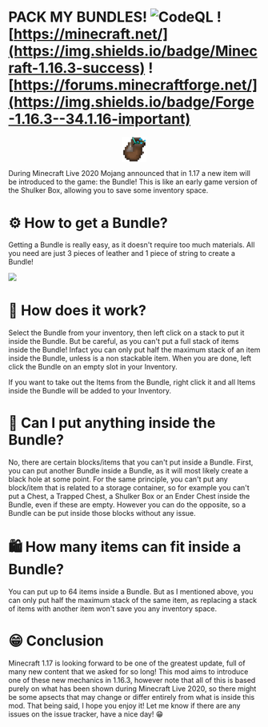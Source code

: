 # PACK MY BUNDLES! ![CodeQL](https://github.com/JimiIT92/BundlesMod/workflows/CodeQL/badge.svg) ![https://minecraft.net/](https://img.shields.io/badge/Minecraft-1.16.3-success) ![https://forums.minecraftforge.net/](https://img.shields.io/badge/Forge-1.16.3--34.1.16-important)

<p align="center"><img align="center" width=10% height=10% src="logo.png"/></p>

During Minecraft Live 2020 Mojang announced that in 1.17 a new item will be introduced to the game: the Bundle! 
This is like an early game version of the Shulker Box, allowing you to save some inventory space.

# ⚙ How to get a Bundle?
Getting a Bundle is really easy, as it doesn't require too much materials. All you need are just 3 pieces of leather and 1 piece of string to create a Bundle!

<img src="https://i.imgur.com/v36aLS3.png" />

# 🤔 How does it work?
Select the Bundle from your inventory, then left click on a stack to put it inside the Bundle. 
But be careful, as you can't put a full stack of items inside the Bundle! Infact you can only put half the maximum stack of 
an item inside the Bundle, unless is a non stackable item. When you are done, left click the Bundle on an empty slot in your Inventory.

If you want to take out the Items from the Bundle, right click it and all Items inside the Bundle will be added to your Inventory.

# 👀 Can I put anything inside the Bundle?
No, there are certain blocks/items that you can't put inside a Bundle. 
First, you can put another Bundle inside a Bundle, as it will most likely create a black hole at some point. 
For the same principle, you can't put any block/item that is related to a storage container, 
so for example you can't put a Chest, a Trapped Chest, a Shulker Box or an Ender Chest inside the Bundle, 
even if these are empty. However you can do the opposite, so a Bundle can be put inside those blocks without any issue.

# 🛍 How many items can fit inside a Bundle?
You can put up to 64 items inside a Bundle. But as I mentioned above, you can only put half the maximum stack of the same item, 
as replacing a stack of items with another item won't save you any inventory space.

# 😁 Conclusion
Minecraft 1.17 is looking forward to be one of the greatest update, full of many new content that we asked for so long!
This mod aims to introduce one of these new mechanics in 1.16.3, however note that all of this is based purely on 
what has been shown during Minecraft Live 2020, so there might be some apsects that may change or differ entirely 
from what is inside this mod. That being said, I hope you enjoy it! Let me know if there are any issues on the issue tracker, have a nice day! 😁
